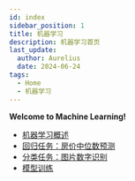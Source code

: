 ```yaml
---
id: index
sidebar_position: 1
title: 机器学习
description: 机器学习首页
last_update:
  author: Aurelius
  date: 2024-06-24
tags:
  - Home
  - 机器学习
---
```


**Welcome to Machine Learning!**

- [机器学习概述](ml/overview)
- [回归任务：房价中位数预测](ml/regression)
- [分类任务：图片数字识别](ml/classification)
- [模型训练](ml/model-training)
